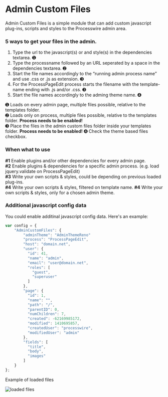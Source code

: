 Admin Custom Files
================

Admin Custom Files is a simple module that can add custom javascript plug-ins,
scripts and styles to the Processwire admin area.

### 5 ways to get your files in the admin.

1. Type the url to the javascript(s) or and style(s) in the dependencies textarea. ➊
2. Type the processname followed by an URL seperated by a space in the dependencies textarea. ➋
3. Start the file names accordingly to the “running admin process name” and use .css or .js as extension. ➌
4. For the ProcessPageEdit process starts the filename with the template-name ending with .js and/or .css. ➌
5. Start the file names accordingly to the adming theme name. ➍

➊ Loads on every admin page, multiple files possible, relative to the templates folder. <br>
➋ Loads only on process, multiple files possible, relative to the templates folder. **Process needs to be enabled!**<br>
➌ Place the files in the admin custom files folder inside your templates folder. **Process needs to be enabled!**
➍ Check the theme based files checkbox.

### When what to use

**\#1** Enable plugins and/or other dependencies for every admin page.<br>
**\#2** Enable plugins & dependencies for a specific admin process. (e.g. load jquery.validate on ProcessPageEdit)<br>
**\#3** Write your own scripts & styles, could be depending on previous loaded plug-ins.<br>
**\#4** Write your own scripts & styles, filtered on template name.
**\#4** Write your own scripts & styles, only for a chosen admin theme.


### Additional javascript config data

You could enable additinal javascript config data. Here's an example:

```javascript
var config = {
    "AdminCustomFiles": {
        "adminTheme": "AdminThemeReno"
        "process": "ProcessPageEdit",
        "host": "domain.net",
        "user": {
          "id": 41,
          "name": "admin",
          "email": "user@domain.net",
          "roles": [
            "guest",
            "superuser"
          ]
        },
        "page": {
          "id": 1,
          "name": "",
          "path": "/",
          "parentID": 0,
          "numChildren": 7,
          "created": -62169985172,
          "modified": 1410695857,
          "createdUser": "processwire",
          "modifiedUser": "admin"
        },
        "fields": [
          "title",
          "body",
          "images"
        ]
    }
};
```

Example of loaded files

![loaded files](https://github.com/Da-Fecto/AdminCustomFiles/blob/master/console.png)
